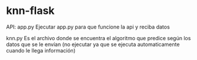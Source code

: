 # knn-flask

API: app.py
Ejecutar app.py para que funcione la api y reciba datos

knn.py
Es el archivo donde se encuentra el algoritmo que predice según los datos que se le envían (no ejecutar ya que se ejecuta automaticamente cuando le llega información)
